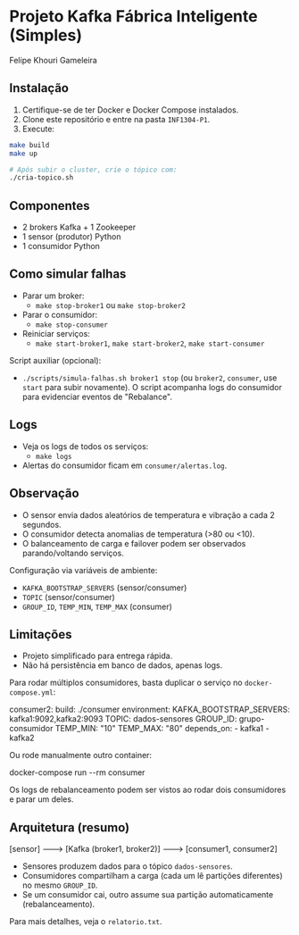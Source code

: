 # Projeto Kafka Fábrica Inteligente (Simples)

Felipe Khouri Gameleira

## Instalação

1. Certifique-se de ter Docker e Docker Compose instalados.
2. Clone este repositório e entre na pasta `INF1304-P1`.
3. Execute:

```bash
make build
make up

# Após subir o cluster, crie o tópico com:
./cria-topico.sh
```

## Componentes
- 2 brokers Kafka + 1 Zookeeper
- 1 sensor (produtor) Python
- 1 consumidor Python

## Como simular falhas
- Parar um broker:
  - `make stop-broker1` ou `make stop-broker2`
- Parar o consumidor:
  - `make stop-consumer`
- Reiniciar serviços:
  - `make start-broker1`, `make start-broker2`, `make start-consumer`

Script auxiliar (opcional):
- `./scripts/simula-falhas.sh broker1 stop` (ou `broker2`, `consumer`, use `start` para subir novamente). O script acompanha logs do consumidor para evidenciar eventos de "Rebalance".

## Logs
- Veja os logs de todos os serviços:
  - `make logs`
 - Alertas do consumidor ficam em `consumer/alertas.log`.

## Observação
- O sensor envia dados aleatórios de temperatura e vibração a cada 2 segundos.
- O consumidor detecta anomalias de temperatura (>80 ou <10).
- O balanceamento de carga e failover podem ser observados parando/voltando serviços.

Configuração via variáveis de ambiente:
- `KAFKA_BOOTSTRAP_SERVERS` (sensor/consumer)
- `TOPIC` (sensor/consumer)
- `GROUP_ID`, `TEMP_MIN`, `TEMP_MAX` (consumer)

## Limitações
- Projeto simplificado para entrega rápida.
- Não há persistência em banco de dados, apenas logs.

Para rodar múltiplos consumidores, basta duplicar o serviço no `docker-compose.yml`:

  consumer2:
    build: ./consumer
    environment:
      KAFKA_BOOTSTRAP_SERVERS: kafka1:9092,kafka2:9093
      TOPIC: dados-sensores
      GROUP_ID: grupo-consumidor
      TEMP_MIN: "10"
      TEMP_MAX: "80"
    depends_on:
      - kafka1
      - kafka2

Ou rode manualmente outro container:

docker-compose run --rm consumer

Os logs de rebalanceamento podem ser vistos ao rodar dois consumidores e parar um deles.

## Arquitetura (resumo)

[sensor] ---> [Kafka (broker1, broker2)] ---> [consumer1, consumer2]

- Sensores produzem dados para o tópico `dados-sensores`.
- Consumidores compartilham a carga (cada um lê partições diferentes) no mesmo `GROUP_ID`.
- Se um consumidor cai, outro assume sua partição automaticamente (rebalanceamento).

Para mais detalhes, veja o `relatorio.txt`.
